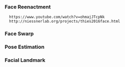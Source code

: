 ### Face Reenactment
      https://www.youtube.com/watch?v=ohmajJTcpNk
      http://niessnerlab.org/projects/thies2016face.html
### Face Swarp
### Pose Estimation
### Facial Landmark
